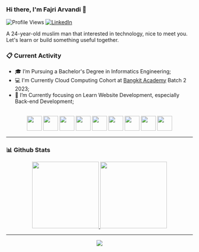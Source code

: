 ### Hi there, I'm Fajri Arvandi 👋

![Profile Views](https://komarev.com/ghpvc/?username=fajrCode)
[![LinkedIn](https://img.shields.io/badge/--linkedin?label=LinkedIn&logo=LinkedIn&style=social)](https://www.linkedin.com/in/fajri-arvandi/)

A 24-year-old muslim man that interested in technology, nice to meet you.
Let's learn or build something useful together.

### 📋 Current Activity

- 🎓 I’m Pursuing a Bachelor's Degree in Informatics Engineering;
- 💻 I'm Currently Cloud Computing Cohort at [Bangkit Academy](https://grow.google/intl/id_id/bangkit/?tab=cloud-computing) Batch 2 2023;
- 🌱 I’m Currently focusing on Learn Website Development, especially Back-end Development;

<br>
<div align="center">
 <code><img src="https://www.svgrepo.com/show/349474/php.svg" height="40"></code>
 <code><img src="https://www.svgrepo.com/show/349419/javascript.svg" height="40"></code>
 <code><img src="https://www.svgrepo.com/show/374016/python.svg" height="40"></code>
 <code><img src="https://www.svgrepo.com/show/354119/nodejs-icon.svg" height="40"></code>
 <code><img src="https://www.svgrepo.com/show/374035/reactts.svg" height="40"></code>
 <code><img src="https://www.svgrepo.com/show/355133/mysql.svg" height="40"></code>
 <code><img src="https://www.svgrepo.com/show/353805/google-cloud.svg" height="40"></code>
 <code><img src="https://www.svgrepo.com/show/452192/docker.svg" height="40"></code>
 <code><img src="https://www.svgrepo.com/show/452129/vs-code.svg" height="40"></code>
</div>

---

### 📊 Github Stats

<div align="center">
<a href="https://github.com/fajrCode">
  <img height="180em" src="https://github-readme-stats-eight-theta.vercel.app/api?username=fajrCode&show_icons=true&theme=vue-dark&include_all_commits=true&count_private=true"/>
  <img height="180em" src="https://github-readme-stats-eight-theta.vercel.app/api/top-langs/?username=fajrCode&layout=compact&langs_count=10&theme=vue-dark"/>
</a>
</div>

<hr>
<div align=center>
  <img src="https://www.sean-lloyd.com/assets/static/20210303-dino-game-5.8cbd2dc.ebd0b7a5a9f7f1ec142b7662189d3a79.gif">
</div>
